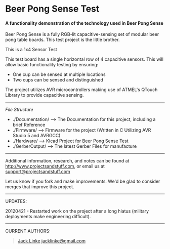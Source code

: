 # Beer Pong Sense Test #
#### A functionality demonstration of the technology used in Beer Pong Sense ####

Beer Pong Sense is a fully RGB-lit capacitive-sensing set of modular beer pong table boards. This test project is the little brother.

This is a 1x4 Sensor Test

This test board has a single horizontal row of 4 capacitive sensors. This will allow basic functionality testing by ensuring:
- One cup can be sensed at multiple locations
- Two cups can be sensed and distinguished

The project utilizes AVR microcontrollers making use of ATMEL's QTouch Library to provide capacitive sensing.

---

*File Structure*

* ./Documentation/ --> The Documentation for this project, including a brief Reference
* ./Firmware/ --> Firmware for the project (Written in C Utilizing AVR Studio 5 and AVRGCC)
* ./Hardware/ --> Kicad Project for Beer Pong Sense Test
* ./GerberOutput/ --> The latest Gerber Files for manufacture

---

Additional information, research, and notes can be found at http://www.projectsandstuff.com, or email us at support@projectsandstuff.com

Let us know if you fork and make improvements. We'd be glad to consider merges that improve this project.

---

UPDATES:

20120421 - Restarted work on the project after a long hiatus (military deployments make engineering difficult).

---

CURRENT AUTHORS:

> [Jack Linke](http://www.jacklinke.com)
jacklinke@gmail.com
